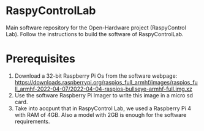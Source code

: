 # RaspyControlLab
Main software repository for the Open-Hardware project (RaspyControl Lab). Follow the instructions to build the software of RaspyControlLab.


# Prerequisites
1. Download a 32-bit Raspberry Pi Os from the software webpage: https://downloads.raspberrypi.org/raspios_full_armhf/images/raspios_full_armhf-2022-04-07/2022-04-04-raspios-bullseye-armhf-full.img.xz
2. Use the software Raspberry Pi Imager to write this image in a micro sd card. 
3. Take into accpunt that in RaspyControl Lab, we used a Raspberry Pi 4 with RAM of 4GB. Also a model with 2GB is enough for the software requirements.
